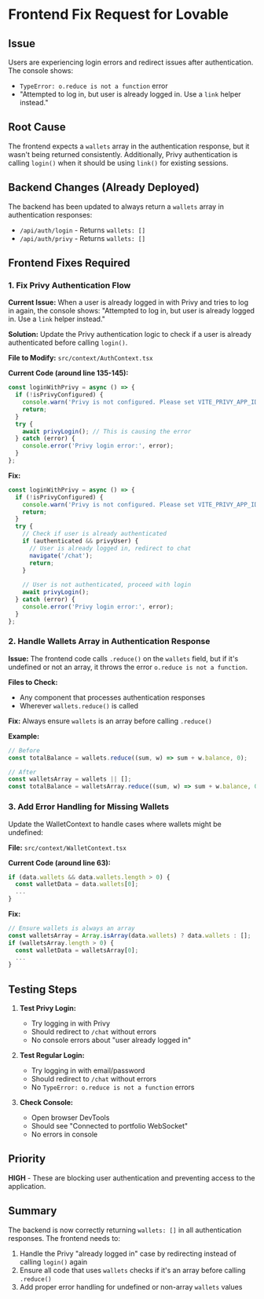 # Frontend Fix Request for Lovable

## Issue
Users are experiencing login errors and redirect issues after authentication. The console shows:
- `TypeError: o.reduce is not a function` error
- "Attempted to log in, but user is already logged in. Use a `link` helper instead."

## Root Cause
The frontend expects a `wallets` array in the authentication response, but it wasn't being returned consistently. Additionally, Privy authentication is calling `login()` when it should be using `link()` for existing sessions.

## Backend Changes (Already Deployed)
The backend has been updated to always return a `wallets` array in authentication responses:
- `/api/auth/login` - Returns `wallets: []`
- `/api/auth/privy` - Returns `wallets: []`

## Frontend Fixes Required

### 1. Fix Privy Authentication Flow

**Current Issue:** When a user is already logged in with Privy and tries to log in again, the console shows: "Attempted to log in, but user is already logged in. Use a `link` helper instead."

**Solution:** Update the Privy authentication logic to check if a user is already authenticated before calling `login()`.

**File to Modify:** `src/context/AuthContext.tsx`

**Current Code (around line 135-145):**
```typescript
const loginWithPrivy = async () => {
  if (!isPrivyConfigured) {
    console.warn('Privy is not configured. Please set VITE_PRIVY_APP_ID environment variable.');
    return;
  }
  try {
    await privyLogin(); // This is causing the error
  } catch (error) {
    console.error('Privy login error:', error);
  }
};
```

**Fix:**
```typescript
const loginWithPrivy = async () => {
  if (!isPrivyConfigured) {
    console.warn('Privy is not configured. Please set VITE_PRIVY_APP_ID environment variable.');
    return;
  }
  try {
    // Check if user is already authenticated
    if (authenticated && privyUser) {
      // User is already logged in, redirect to chat
      navigate('/chat');
      return;
    }
    
    // User is not authenticated, proceed with login
    await privyLogin();
  } catch (error) {
    console.error('Privy login error:', error);
  }
};
```

### 2. Handle Wallets Array in Authentication Response

**Issue:** The frontend code calls `.reduce()` on the `wallets` field, but if it's undefined or not an array, it throws the error `o.reduce is not a function`.

**Files to Check:**
- Any component that processes authentication responses
- Wherever `wallets.reduce()` is called

**Fix:** Always ensure `wallets` is an array before calling `.reduce()`

**Example:**
```typescript
// Before
const totalBalance = wallets.reduce((sum, w) => sum + w.balance, 0);

// After
const walletsArray = wallets || [];
const totalBalance = walletsArray.reduce((sum, w) => sum + w.balance, 0);
```

### 3. Add Error Handling for Missing Wallets

Update the WalletContext to handle cases where wallets might be undefined:

**File:** `src/context/WalletContext.tsx`

**Current Code (around line 63):**
```typescript
if (data.wallets && data.wallets.length > 0) {
  const walletData = data.wallets[0];
  ...
}
```

**Fix:**
```typescript
// Ensure wallets is always an array
const walletsArray = Array.isArray(data.wallets) ? data.wallets : [];
if (walletsArray.length > 0) {
  const walletData = walletsArray[0];
  ...
}
```

## Testing Steps

1. **Test Privy Login:**
   - Try logging in with Privy
   - Should redirect to `/chat` without errors
   - No console errors about "user already logged in"

2. **Test Regular Login:**
   - Try logging in with email/password
   - Should redirect to `/chat` without errors
   - No `TypeError: o.reduce is not a function` errors

3. **Check Console:**
   - Open browser DevTools
   - Should see "Connected to portfolio WebSocket"
   - No errors in console

## Priority

**HIGH** - These are blocking user authentication and preventing access to the application.

## Summary

The backend is now correctly returning `wallets: []` in all authentication responses. The frontend needs to:
1. Handle the Privy "already logged in" case by redirecting instead of calling `login()` again
2. Ensure all code that uses `wallets` checks if it's an array before calling `.reduce()`
3. Add proper error handling for undefined or non-array `wallets` values
